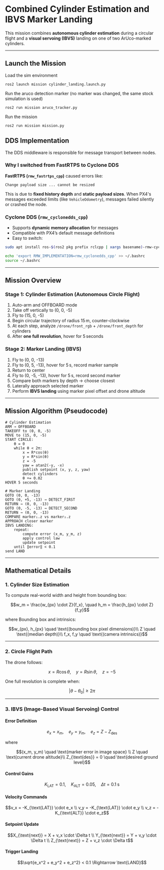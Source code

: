 # Combined Cylinder Estimation and IBVS Marker Landing

This mission combines **autonomous cylinder estimation** during a circular flight and a **visual servoing (IBVS)** landing on one of two ArUco-marked cylinders.

---

## Launch the Mission

Load the sim environment
```
ros2 launch mission cylinder_landing.launch.py
```
Run the aruco detection marker (no marker was changed, the same stock simulation is used)
```
ros2 run mission aruco_tracker.py
```
Run the mission
```
ros2 run mission mission.py
```


## DDS Implementation 

The DDS middleware is responsible for message transport between nodes.

### Why I switched from FastRTPS to Cyclone DDS

**FastRTPS (`rmw_fastrtps_cpp`)** caused errors like:

```
Change payload size ... cannot be resized
```

This is due to **fixed history depth** and **static payload sizes**. When PX4's messages exceeded limits (like `VehicleOdometry`), messages failed silently or crashed the node.

### Cyclone DDS (`rmw_cyclonedds_cpp`)

- Supports **dynamic memory allocation** for messages  
- Compatible with PX4’s default message definitions  
- Easy to switch:

``` bash
sudo apt install ros-$(ros2 pkg prefix rclcpp | xargs basename)-rmw-cyclonedds-cpp
```

```bash
echo 'export RMW_IMPLEMENTATION=rmw_cyclonedds_cpp' >> ~/.bashrc
source ~/.bashrc
```

---

## Mission Overview

### Stage 1: Cylinder Estimation (Autonomous Circle Flight)

1. Auto-arm and OFFBOARD mode
2. Take off vertically to (0, 0, -5)
3. Fly to (15, 0, -5)
4. Begin circular trajectory of radius 15 m, counter-clockwise
5. At each step, analyze `/drone/front_rgb` + `/drone/front_depth` for cylinders
6. After **one full revolution**, hover for 5 seconds

### Stage 2: Marker Landing (IBVS)

1. Fly to (0, 0, -13)
2. Fly to (0, 5, -13), hover for 5 s, record marker sample
3. Return to center
4. Fly to (0, -5, -13), hover for 5 s, record second marker
5. Compare both markers by depth → choose closest
6. Laterally approach selected marker
7. Perform **IBVS landing** using marker pixel offset and drone altitude

---

## Mission Algorithm (Pseudocode)

```text
# Cylinder Estimation
ARM → OFFBOARD
TAKEOFF to (0, 0, -5)
MOVE to (15, 0, -5)
START CIRCLE:
    θ = 0
    while θ < 2π:
        x = R*cos(θ)
        y = R*sin(θ)
        z = -5
        yaw = atan2(-y, -x)
        publish setpoint (x, y, z, yaw)
        detect cylinders
        θ += 0.02
HOVER 5 seconds

# Marker Landing
GOTO (0, 0, -13)
GOTO (0, +5, -13) → DETECT_FIRST
RETURN → (0, 0, -13)
GOTO (0, -5, -13) → DETECT_SECOND
RETURN → (0, 0, -13)
COMPARE marker₁.z vs marker₂.z
APPROACH closer marker
IBVS LANDING:
    repeat:
        compute error (x_m, y_m, z)
        apply control law
        update setpoint
    until ‖error‖ < 0.1
send LAND
```

---

## Mathematical Details

### 1. Cylinder Size Estimation

To compute real-world width and height from bounding box:

```math
w_m = \frac{w_{px} \cdot Z}{f_x}, \quad
h_m = \frac{h_{px} \cdot Z}{f_y}
```
where
Bounding box and intrinsics:
```math
w_{px}, h_{px} \quad \text{(bounding box pixel dimensions)}\\

Z \quad \text{(median depth)}\\

f_x, f_y \quad \text{(camera intrinsics)}
```


---

### 2. Circle Flight Path

The drone follows:

```math
x = R \cos\theta, \quad y = R \sin\theta, \quad z = -5
```

One full revolution is complete when:

```math
|\theta - \theta_0| \geq 2\pi
```

---

### 3. IBVS (Image-Based Visual Servoing) Control

#### Error Definition

```math
e_x = x_m, \quad
e_y = y_m, \quad
e_z = Z - Z_{\text{des}}
```
where
```math
(x_m, y_m) \quad \text{marker error in image space} \\
Z \quad \text{current drone altitude}\\
Z_{\text{des}} = 0 \quad \text{desired ground level}
```

#### Control Gains

```math
K_{\text{LAT}} = 0.1, \quad K_{\text{ALT}} = 0.05, \quad \Delta t = 0.1\; \text{s}
```

#### Velocity Commands

```math
v_x = -K_{\text{LAT}} \cdot e_x \\
v_y = -K_{\text{LAT}} \cdot e_y \\
v_z = -K_{\text{ALT}} \cdot e_z
```

#### Setpoint Update

```math
X_{\text{next}} = X + v_x \cdot \Delta t \\
Y_{\text{next}} = Y + v_y \cdot \Delta t \\
Z_{\text{next}} = Z + v_z \cdot \Delta t
```

#### Trigger Landing

```math
\sqrt{e_x^2 + e_y^2 + e_z^2} < 0.1 \Rightarrow \text{LAND}
```
